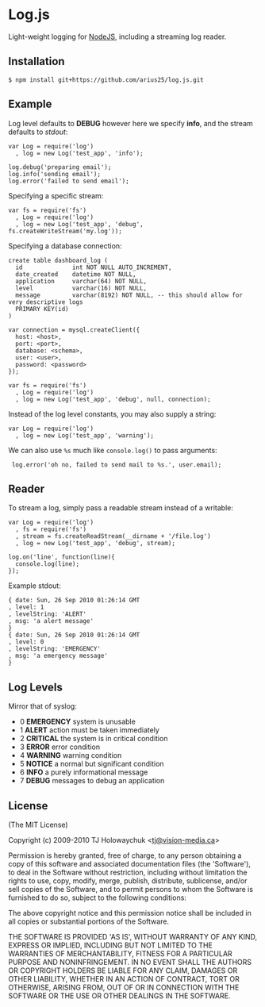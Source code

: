 
# Log.js

 Light-weight logging for [NodeJS](http://nodejs.org), including a 
 streaming log reader.

## Installation

    $ npm install git+https://github.com/arius25/log.js.git

## Example

Log level defaults to __DEBUG__ however here we specify __info__, and the stream defaults to _stdout_:

    var Log = require('log')
      , log = new Log('test_app', 'info');

    log.debug('preparing email');
    log.info('sending email');
    log.error('failed to send email');

Specifying a specific stream:

    var fs = require('fs')
      , Log = require('log')
      , log = new Log('test_app', 'debug', fs.createWriteStream('my.log'));

Specifying a database connection:

	create table dashboard_log (
      id              int NOT NULL AUTO_INCREMENT,
      date_created    datetime NOT NULL,
      application     varchar(64) NOT NULL,
      level           varchar(16) NOT NULL,
      message         varchar(8192) NOT NULL, -- this should allow for very descriptive logs
      PRIMARY KEY(id)
	)

	var connection = mysql.createClient({
      host: <host>,
      port: <port>,
      database: <schema>,
      user: <user>,
      password: <password>
	});

    var fs = require('fs')
      , Log = require('log')
      , log = new Log('test_app', 'debug', null, connection);

Instead of the log level constants, you may also supply a string:

    var Log = require('log')
      , log = new Log('test_app', 'warning');

 We can also use `%s` much like `console.log()` to pass arguments:
 
     log.error('oh no, failed to send mail to %s.', user.email);

## Reader

 To stream a log, simply pass a readable stream instead of a writable:

    var Log = require('log')
      , fs = require('fs')
      , stream = fs.createReadStream(__dirname + '/file.log')
      , log = new Log('test_app', 'debug', stream);
   
    log.on('line', function(line){
      console.log(line);
    });

Example stdout:

    { date: Sun, 26 Sep 2010 01:26:14 GMT
    , level: 1
    , levelString: 'ALERT'
    , msg: 'a alert message'
    }
    { date: Sun, 26 Sep 2010 01:26:14 GMT
    , level: 0
    , levelString: 'EMERGENCY'
    , msg: 'a emergency message'
    }

## Log Levels

 Mirror that of syslog:
 
  - 0 __EMERGENCY__  system is unusable
  - 1 __ALERT__ action must be taken immediately
  - 2 __CRITICAL__ the system is in critical condition
  - 3 __ERROR__ error condition
  - 4 __WARNING__ warning condition
  - 5 __NOTICE__ a normal but significant condition
  - 6 __INFO__ a purely informational message
  - 7 __DEBUG__ messages to debug an application

## License 

(The MIT License)

Copyright (c) 2009-2010 TJ Holowaychuk &lt;tj@vision-media.ca&gt;

Permission is hereby granted, free of charge, to any person obtaining
a copy of this software and associated documentation files (the
'Software'), to deal in the Software without restriction, including
without limitation the rights to use, copy, modify, merge, publish,
distribute, sublicense, and/or sell copies of the Software, and to
permit persons to whom the Software is furnished to do so, subject to
the following conditions:

The above copyright notice and this permission notice shall be
included in all copies or substantial portions of the Software.

THE SOFTWARE IS PROVIDED 'AS IS', WITHOUT WARRANTY OF ANY KIND,
EXPRESS OR IMPLIED, INCLUDING BUT NOT LIMITED TO THE WARRANTIES OF
MERCHANTABILITY, FITNESS FOR A PARTICULAR PURPOSE AND NONINFRINGEMENT.
IN NO EVENT SHALL THE AUTHORS OR COPYRIGHT HOLDERS BE LIABLE FOR ANY
CLAIM, DAMAGES OR OTHER LIABILITY, WHETHER IN AN ACTION OF CONTRACT,
TORT OR OTHERWISE, ARISING FROM, OUT OF OR IN CONNECTION WITH THE
SOFTWARE OR THE USE OR OTHER DEALINGS IN THE SOFTWARE.
